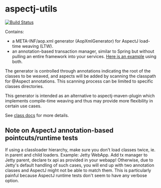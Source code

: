 # aspectj-utils

[![Build Status](https://travis-ci.org/jjYBdx4IL/aspectj-utils.png?branch=master)](https://travis-ci.org/jjYBdx4IL/aspectj-utils)

Contains:

* a META-INF/aop.xml generator (AopXmlGenerator) for AspectJ load-time weaving (LTW).
* an annotation-based transaction manager, similar to Spring but without pulling an entire framework into your
services. [Here is an example](https://github.com/jjYBdx4IL/example-maven-project-setups/tree/9bd2dd2e9dda97e2665404e608b56a8607cf307d/gwt-example)
using both.

The generator is controlled through annotations indicating the root
of the classes to be weaved, and aspects will be added by scanning
the classpath for @Aspect annotations. This scanning process can be limited
to specific classes directories.

This generator is intended as an alternative to aspectj-maven-plugin which
implements compile-time weaving and thus may provide more flexibility in
certain use cases.

See [class docs](aspectj-ltw-configurator/src/main/java/com/github/jjYBdx4IL/aspectj/utils/AopXmlGenerator.java) for more details.

## Note on AspectJ annotation-based pointcuts/runtime tests

If using a classloader hierarchy, make sure you don't load classes twice, ie. in parent and child
loaders. Example: Jetty WebApp. Add tx manager to Jetty parent, declare tx api as provided
in your webapp! Otherwise, due to Jetty's default handling of such cases, you will end up with
two annotation classes and AspectJ might not be able to match them. This is particularly painful
because AspectJ runtime tests don't seem to have any verbose option.

